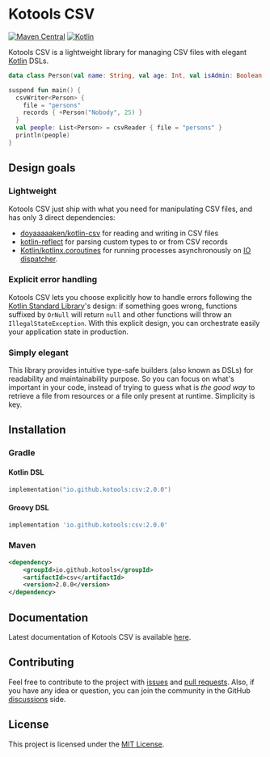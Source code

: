 # Kotools CSV

[![Maven Central][badge-maven]][maven-artifacts]
[![Kotlin][badge-kotlin]][kotlin]

Kotools CSV is a lightweight library for managing CSV files with
elegant [Kotlin] DSLs.

```kotlin
data class Person(val name: String, val age: Int, val isAdmin: Boolean = false)

suspend fun main() {
  csvWriter<Person> {
    file = "persons"
    records { +Person("Nobody", 25) }
  }
  val people: List<Person> = csvReader { file = "persons" }
  println(people)
}
```

## Design goals

### Lightweight

Kotools CSV just ship with what you need for manipulating CSV files, and has
only 3 direct dependencies:
- [doyaaaaaken/kotlin-csv][kotlin-csv] for reading and writing in CSV files
- [kotlin-reflect] for parsing custom types to or from CSV records
- [Kotlin/kotlinx.coroutines][kotlin-coroutines] for running processes
  asynchronously on [IO dispatcher][kotlin-coroutines-io].

### Explicit error handling

Kotools CSV lets you choose explicitly how to handle errors following
the [Kotlin Standard Library][kotlin-stdlib]'s design: if something goes wrong,
functions suffixed by `OrNull` will return `null` and other functions will throw
an `IllegalStateException`. With this explicit design, you can orchestrate
easily your application state in production.

### Simply elegant

This library provides intuitive type-safe builders (also known as DSLs) for
readability and maintainability purpose. So you can focus on what's important in
your code, instead of trying to guess what is _the good way_
to retrieve a file from resources or a file only present at runtime. Simplicity
is key.

## Installation

### Gradle

#### Kotlin DSL

```kotlin
implementation("io.github.kotools:csv:2.0.0")
```

#### Groovy DSL

```groovy
implementation 'io.github.kotools:csv:2.0.0'
```

### Maven

```xml
<dependency>
    <groupId>io.github.kotools</groupId>
    <artifactId>csv</artifactId>
    <version>2.0.0</version>
</dependency>
```

## Documentation

Latest documentation of Kotools CSV is available [here][documentation].

## Contributing

Feel free to contribute to the project with [issues]
and [pull requests][pull-requests]. Also, if you have any idea or question, you
can join the community in the GitHub [discussions] side.

## License

This project is licensed under the [MIT License][mit-license].

<!-- Links -->

[badge-kotlin]: https://img.shields.io/badge/kotlin-1.5.31-blue.svg?logo=kotlin
[badge-maven]: https://img.shields.io/maven-central/v/io.github.kotools/csv
[discussions]: https://github.com/kotools/csv/discussions
[documentation]: https://kotools.github.io/csv/csv/io.github.kotools.csv.api/index.html
[issues]: https://github.com/kotools/csv/issues
[kotlin]: https://kotlinlang.org
[kotlin-coroutines]: https://github.com/Kotlin/kotlinx.coroutines
[kotlin-coroutines-io]: https://kotlin.github.io/kotlinx.coroutines/kotlinx-coroutines-core/kotlinx.coroutines/-dispatchers/-i-o.html
[kotlin-csv]: https://github.com/doyaaaaaken/kotlin-csv
[kotlin-reflect]: https://kotlinlang.org/docs/reflection.html
[kotlin-stdlib]: https://kotlinlang.org/api/latest/jvm/stdlib
[maven-artifacts]: https://search.maven.org/artifact/io.github.kotools/csv
[mit-license]: https://choosealicense.com/licenses/mit
[pull-requests]: https://github.com/kotools/csv/pulls
